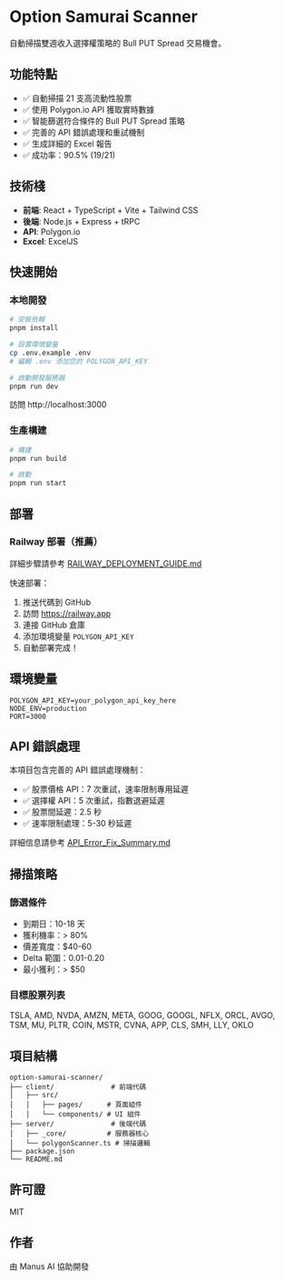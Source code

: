 # Option Samurai Scanner

自動掃描雙週收入選擇權策略的 Bull PUT Spread 交易機會。

## 功能特點

- ✅ 自動掃描 21 支高流動性股票
- ✅ 使用 Polygon.io API 獲取實時數據
- ✅ 智能篩選符合條件的 Bull PUT Spread 策略
- ✅ 完善的 API 錯誤處理和重試機制
- ✅ 生成詳細的 Excel 報告
- ✅ 成功率：90.5% (19/21)

## 技術棧

- **前端**: React + TypeScript + Vite + Tailwind CSS
- **後端**: Node.js + Express + tRPC
- **API**: Polygon.io
- **Excel**: ExcelJS

## 快速開始

### 本地開發

```bash
# 安裝依賴
pnpm install

# 設置環境變量
cp .env.example .env
# 編輯 .env 添加您的 POLYGON_API_KEY

# 啟動開發服務器
pnpm run dev
```

訪問 http://localhost:3000

### 生產構建

```bash
# 構建
pnpm run build

# 啟動
pnpm run start
```

## 部署

### Railway 部署（推薦）

詳細步驟請參考 [RAILWAY_DEPLOYMENT_GUIDE.md](./RAILWAY_DEPLOYMENT_GUIDE.md)

快速部署：
1. 推送代碼到 GitHub
2. 訪問 https://railway.app
3. 連接 GitHub 倉庫
4. 添加環境變量 `POLYGON_API_KEY`
5. 自動部署完成！

## 環境變量

```env
POLYGON_API_KEY=your_polygon_api_key_here
NODE_ENV=production
PORT=3000
```

## API 錯誤處理

本項目包含完善的 API 錯誤處理機制：

- ✅ 股票價格 API：7 次重試，速率限制專用延遲
- ✅ 選擇權 API：5 次重試，指數退避延遲
- ✅ 股票間延遲：2.5 秒
- ✅ 速率限制處理：5-30 秒延遲

詳細信息請參考 [API_Error_Fix_Summary.md](./API_Error_Fix_Summary.md)

## 掃描策略

### 篩選條件

- 到期日：10-18 天
- 獲利機率：> 80%
- 價差寬度：$40-60
- Delta 範圍：0.01-0.20
- 最小獲利：> $50

### 目標股票列表

TSLA, AMD, NVDA, AMZN, META, GOOG, GOOGL, NFLX, ORCL, AVGO, TSM, MU, PLTR, COIN, MSTR, CVNA, APP, CLS, SMH, LLY, OKLO

## 項目結構

```
option-samurai-scanner/
├── client/              # 前端代碼
│   ├── src/
│   │   ├── pages/      # 頁面組件
│   │   └── components/ # UI 組件
├── server/              # 後端代碼
│   ├── _core/          # 服務器核心
│   └── polygonScanner.ts # 掃描邏輯
├── package.json
└── README.md
```

## 許可證

MIT

## 作者

由 Manus AI 協助開發

